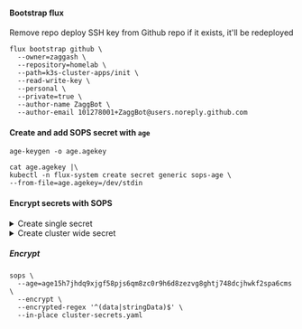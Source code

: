 #### Bootstrap flux
Remove repo deploy SSH key from Github repo if it exists, it'll be redeployed  

```
flux bootstrap github \
  --owner=zaggash \
  --repository=homelab \
  --path=k3s-cluster-apps/init \
  --read-write-key \
  --personal \
  --private=true \
  --author-name ZaggBot \
  --author-email 101278001+ZaggBot@users.noreply.github.com
 ```

#### Create and add SOPS secret with `age`
`age-keygen -o age.agekey`

```
cat age.agekey |\
kubectl -n flux-system create secret generic sops-age \
--from-file=age.agekey=/dev/stdin
```

#### Encrypt secrets with SOPS
<details>
<summary>Create single secret</summary>  

---
##### Create single secret
```
kubectl -n myns create secret generic my-secret \
  --from-literal=user=admin \
  --from-literal=password=change-me \
  --dry-run=client \
  -o yaml > secret.yaml
```  

---
</details>

<details>
<summary>Create cluster wide secret</summary>  

---
##### Create cluster wide secret
```
kubectl -n flux-system create secret generic cluster-secrets \
  --from-env-file=./cluster-secrets.txt \
  --dry-run=client \
  -o yaml > cluster-secrets.yaml
```  

---
</details>

##### Encrypt
```
sops \
  --age=age15h7jhdq9xjgf58pjs6qm8zc0r9h6d8zezvg8ghtj748dcjhwkf2spa6cms \
  --encrypt \
  --encrypted-regex '^(data|stringData)$' \
  --in-place cluster-secrets.yaml
```
